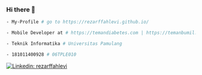 ### Hi there 👋

```bash
- My-Profile # go to https://rezarffahlevi.github.io/

- Mobile Developer at # https://temandiabetes.com | https://temanbumil.com

- Teknik Informatika # Universitas Pamulang

- 181011400928 # 06TPLE010

```

[![Linkedin: rezarffahlevi](https://img.shields.io/badge/-Reza%20Fahlevi-blue?style=flat-square&logo=Linkedin&logoColor=white&link=https://www.linkedin.com/in/rezarffahlevi/)](https://www.linkedin.com/in/rezarffahlevi/)

<!--https://www.linkedin.com/in/rezarffahlevi/
**rezarffahlevi/rezarffahlevi** is a ✨ _special_ ✨ repository because its `README.md` (this file) appears on your GitHub profile.

Here are some ideas to get you started:

- 🔭 I’m currently working on ...
- 🌱 I’m currently learning ...
- 👯 I’m looking to collaborate on ...
- 🤔 I’m looking for help with ...
- 💬 Ask me about ...
- 📫 How to reach me: ...
- 😄 Pronouns: ...
- ⚡ Fun fact: ...
-->
